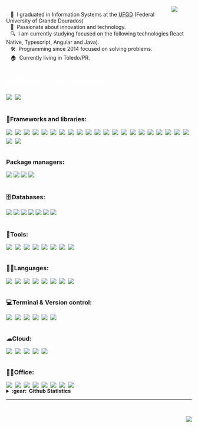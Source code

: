 <!-- <div align="center">
   <img src="https://github.com/leokazuyukinagatani/leokazuyukinagatani/blob/main/images/hello-coders.gif" href="https://github.com/leokazuyukinagatani" alt="Hello Coders" width="550"/>

</div>

<!-- <table align="right">
   <tr><td><strong>Change Language</strong></td></tr>
  
   <tr><td align="center"> <a href="README_pt.md"><img src="https://img.shields.io/badge/portuguese-009c3b?style=for-the-badge&logoColor=white" /></a></td></tr>
     
</table> -->


<img src="https://media.giphy.com/media/VgCDAzcKvsR6OM0uWg/giphy.gif" width="55" align="right">
<!-- <img src="https://github.com/leokazuyukinagatani/leokazuyukinagatani/blob/main/images/about-me.gif" width="150"> -->

&nbsp;&nbsp;&nbsp;🚀 &nbsp;I graduated in Information Systems at the [UFGD](https://portal.ufgd.edu.br/cursos/sistemas_informacao/index) (Federal University of Grande Dourados) \
&nbsp;&nbsp;&nbsp;🌱 &nbsp;Passionate about innovation and technology.\
&nbsp;&nbsp;&nbsp;🔍 &nbsp;I am currently studying focused on the following technologies React Native, Typescript, Angular and Java).\
&nbsp;&nbsp;&nbsp;🛠 &nbsp;Programming since 2014 focused on solving problems.\
&nbsp;&nbsp;&nbsp;🏠 &nbsp;Currently living in Toledo/PR.

#

<img src="https://github.com/leokazuyukinagatani/leokazuyukinagatani/blob/main/images/connect-with-me.gif" width="275">

<p align="left" style="display: flex; max-width: 100vw; gap:8px;">
    <a href="mailto:leokazuyukinagatani@gmail.com?subject=Olá%20Kazuyuki%20Nagatani"><img src="https://img.shields.io/badge/gmail-%23D14836.svg?&style=for-the-badge&logo=gmail&logoColor=white" /></a>
<!--     <a href="https://www.facebook.com/leokazuyuki.nagatani"><img src="https://img.shields.io/badge/facebook-%233B5998.svg?&style=for-the-badge&logo=facebook&logoColor=white" /></a> -->
    <a href="https://www.linkedin.com/in/leo-kazuyuki-nagatani-637780165"><img src="https://img.shields.io/badge/linkedin-%230077B5.svg?&style=for-the-badge&logo=linkedin&logoColor=white" /></a>
<!--     <a href="https://www.freecodecamp.org/leokazuyukinagatani"><img src="https://img.shields.io/badge/free%20code%20camp-27273D?style=for-the-badge&logo=freecodecamp&logoColor=white" /></a> -->
<!--     <a href="https://app.rocketseat.com.br/me/leo-kazuyuki-nagatani-1567323289"><img src="https://img.shields.io/badge/rocketseat-8257e5?style=for-the-badge&logoColor=white" /></a> -->
</p>

#

### 🚀Frameworks and libraries:

<div style="display:flex; max-width: 100vw; flex-wrap:wrap; gap:8px;">
  <img src="https://img.shields.io/badge/React-20232A?style=for-the-badge&logo=react&logoColor=61DAFB">
  <img src="https://img.shields.io/badge/ReactNative-20232A?style=for-the-badge&logo=react&logoColor=61DAFB">
  <img src="https://img.shields.io/badge/ReactPaper-20232A?style=for-the-badge&logo=react&logoColor=61DAFB">
  <img src="https://img.shields.io/badge/Nativebase-20232A?style=for-the-badge&logo=react&logoColor=61DAFB">
  <img src="https://img.shields.io/badge/glueUI-20232A?style=for-the-badge&logo=react&logoColor=61DAFB">
  <img src="https://img.shields.io/badge/ReactHookForm-EC5990?style=for-the-badge&logo=reacthookform&logoColor=61DAFB">
  <img src="https://img.shields.io/badge/zod-3E67B1?style=for-the-badge&logo=zod&logoColor=61DAFB">
  <img src="https://img.shields.io/badge/yup-3E67B1?style=for-the-badge&logo=yup&logoColor=61DAFB">
  <img src="https://img.shields.io/badge/jest-C21325?style=for-the-badge&logo=jest&logoColor=white">
  <img src="https://img.shields.io/badge/vue-4FC08D?style=for-the-badge&logo=vuedotjs&logoColor=white">
  <img src="https://img.shields.io/badge/Angular-DD0031?style=for-the-badge&logo=angular&logoColor=white">
   <img src="https://img.shields.io/badge/Angular Material-DD0031?style=for-the-badge&logo=angular&logoColor=white">
  <img src="https://img.shields.io/badge/mui-007FFF?style=for-the-badge&logo=mui&logoColor=white">
  <img src="https://img.shields.io/badge/Vite-B73BFE?style=for-the-badge&logo=vite&logoColor=FFD62E">
  <img src="https://img.shields.io/badge/Tailwind_CSS-38B2AC?style=for-the-badge&logo=tailwind-css&logoColor=white">
  <img src="https://img.shields.io/badge/Styled_Components-DB7093?style=for-the-badge&logo=styledcomponents&logoColor=white">
   <img src="https://img.shields.io/badge/sass-bb6699?style=for-the-badge&logo=sass&logoColor=white">
  <img src="https://img.shields.io/badge/JWT-000000?style=for-the-badge&logo=JSON%20web%20tokens&logoColor=white">
  
  <img src="https://img.shields.io/badge/Node.js-339933?style=for-the-badge&logo=nodedotjs&logoColor=white">
  <img src="https://img.shields.io/badge/Expo-000020?style=for-the-badge&logo=npm&logoColor=white">

  <img src="https://img.shields.io/badge/Prisma-2D3748?style=for-the-badge&logo=prisma&logoColor=white">
  <img src="https://img.shields.io/badge/Bootstrap-7952B3?style=for-the-badge&logo=bootstrap&logoColor=white">

  <img src="https://img.shields.io/badge/Radix-2?style=for-the-badge">

</div>

#

### Package managers:

<div>
  <img src="https://img.shields.io/badge/Npm-CB3837?style=for-the-badge&logo=npm&logoColor=white">
  <img src="https://img.shields.io/badge/Yarn-2C8EBB?style=for-the-badge&logo=yarn&logoColor=white">
  <img src="https://img.shields.io/badge/PNPM-CB3837?style=for-the-badge&logo=pnpm&logoColor=white">
  <img src="https://img.shields.io/badge/maven-C71A36?style=for-the-badge&logo=apachemaven&logoColor=white">

</div>

#

### 🗄 Databases:

<div>
<img src="https://img.shields.io/badge/SQLite-003B57?style=for-the-badge&logo=sqlite&logoColor=white">
<img src="https://img.shields.io/badge/mysql-4479A1?style=for-the-badge&logo=sqlite&logoColor=white">
<img src="https://img.shields.io/badge/postgresql-4169E1?style=for-the-badge&logo=postgresql&logoColor=white">
<img src="https://img.shields.io/badge/realm-39477F?style=for-the-badge&logo=realm&logoColor=white">
<img src="https://img.shields.io/badge/firebase-FFCA28?style=for-the-badge&logo=firebase&logoColor=white">
<img src="https://img.shields.io/badge/oracle-F80000?style=for-the-badge&logo=oracle&logoColor=white">
 <img src="https://img.shields.io/badge/WatermelonDB-2?style=for-the-badge">

</div>

#

### 🧰Tools:

<div style="display:flex; max-width: 100vw; flex-wrap:wrap; gap:8px;">
  <img src="https://img.shields.io/badge/Insomnia-5849be?style=for-the-badge&logo=Insomnia&logoColor=white">
  <img src="https://img.shields.io/badge/Beekeeper-ffff00?style=for-the-badge&logo=beekeeper&logoColor=white">
  <img src="https://img.shields.io/badge/DBeaver-ffff00?style=for-the-badge&logo=dbeaver&logoColor=white">
  <img src="https://img.shields.io/badge/Postman-FF6C37?style=for-the-badge&logo=postman&logoColor=white">
  <img src="https://img.shields.io/badge/figma-F24E1E?style=for-the-badge&logo=figma&logoColor=white">
  <img src="https://img.shields.io/badge/visual%20studio%20code-5C2D91?style=for-the-badge&logo=visualstudiocode&logoColor=white">
  <img src="https://img.shields.io/badge/eclipse%20IDE-2C2255?style=for-the-badge&logo=eclipseide&logoColor=white">
  <img src="https://img.shields.io/badge/netbeans%20IDE-1B6AC6?style=for-the-badge&logo=apachenetbeanside&logoColor=white">
</div>

#

### 👨‍💻Languages:

<div style="display:flex; flex-wrap: wrap; gap:8px;">
  <img src="https://img.shields.io/badge/HTML5-E34F26?style=for-the-badge&logo=html5&logoColor=white">
  <img src="https://img.shields.io/badge/CSS3-1572B6?style=for-the-badge&logo=css3&logoColor=white">
  <img src="https://img.shields.io/badge/JavaScript-323330?style=for-the-badge&logo=javascript&logoColor=F7DF1E">
  <img src="https://img.shields.io/badge/json-5E5C5C?style=for-the-badge&logo=json&logoColor=white">
  <img src="https://img.shields.io/badge/TypeScript-FFFFFF?style=for-the-badge&logo=typescript&logoColor=black">
  <img src="https://img.shields.io/badge/Java-red?style=for-the-badge&logo=java&logoColor=black">
  <img src="https://img.shields.io/badge/python-3776AB?style=for-the-badge&logo=python&logoColor=white">
   <img src="https://img.shields.io/badge/c-3776AB?style=for-the-badge&logo=c&logoColor=white">

</div>

#

### 💻Terminal & Version control:

<div style="display:flex; flex-wrap: wrap; gap:8px;">
  <img src="https://img.shields.io/badge/GIT-E44C30?style=for-the-badge&logo=git&logoColor=white">
  <img src="https://img.shields.io/badge/linux%20terminal-4D4D4D?style=for-the-badge&logo=windows%20terminal&logoColor=white">
  <img src="https://img.shields.io/badge/Git%20Kraken-179287?style=for-the-badge&logo=gitkraken&logoColor=white">
  <img src="https://img.shields.io/badge/GitHub-181717?style=for-the-badge&logo=github&logoColor=white">
  <img src="https://img.shields.io/badge/GitHub_Actions-2088FF?style=for-the-badge&logo=githubactions&logoColor=white">
  <img src="https://img.shields.io/badge/GitLab-FC6D26?style=for-the-badge&logo=gitlab&logoColor=white">

</div>

#

### ☁Cloud:

<div style="display:flex; flex-wrap: wrap; gap:8px;">
  <img src="https://img.shields.io/badge/Vercel-000000?style=for-the-badge&logo=vercel&logoColor=white">
  <img src="https://img.shields.io/badge/Netlify-00C7B7?style=for-the-badge&logo=netlify&logoColor=white">
  <img src="https://img.shields.io/badge/Render-46E3B7?style=for-the-badge&logo=render&logoColor=white">
  <img src="https://img.shields.io/badge/Github_Pages-222222?style=for-the-badge&logo=githubpages&logoColor=white">
    <img src="https://img.shields.io/badge/heroku-430098?style=for-the-badge&logo=heroku&logoColor=white">
</div>

#

### 👨‍💻Office:

<div style="display:flex; flex-wrap: wrap; gap:8px;">
  <img src="https://img.shields.io/badge/Trello-0052CC?style=for-the-badge&logo=trello&logoColor=white">
  <img src="https://img.shields.io/badge/Notion-000000?style=for-the-badge&logo=notion&logoColor=white">
  <img src="https://img.shields.io/badge/Jira-0052CC?style=for-the-badge&logo=jira&logoColor=white">
  <img src="https://img.shields.io/badge/Rocket.chat-F5455C?style=for-the-badge&logo=rocketdotchat&logoColor=white">
  <img src="https://img.shields.io/badge/miro-050038?style=for-the-badge&logo=miro&logoColor=white">
  <img src="https://img.shields.io/badge/canva-0052CC?style=for-the-badge&logo=canva&logoColor=white">
   <img src="https://img.shields.io/badge/Microsoft%20Teams-6264A7?style=for-the-badge&logo=microsoftteams&logoColor=white">
     <img src="https://img.shields.io/badge/Discord-0865F2?style=for-the-badge&logo=discord&logoColor=white">
</div>

<details>
  <summary><b>:gear: &nbsp;Github Statistics</b></summary>
  <br/>
    <p align="center">
        <img height="137px" src="https://github-readme-streak-stats.herokuapp.com/?user=leokazuyukinagatani&theme=prussian&show_icons=true" />
    </p>
    <p align="center">
        <img height="137px" src="https://github-readme-stats.vercel.app/api?username=leokazuyukinagatani&theme=prussian&show_icons=true"/>
       <img height="137px" src="https://github-readme-stats.vercel.app/api/top-langs/?username=leokazuyukinagatani&theme=prussian&show_icons=true" />
    </p>
</details>

<hr/>
<br/>

<p align="right">
   <img src="https://komarev.com/ghpvc/?username=leokazuyukinagatani&style=plastic&label=Views"/>
</p>
